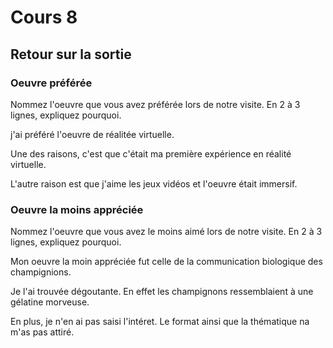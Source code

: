 # Cours 8
## Retour sur la sortie

### Oeuvre préférée
Nommez l'oeuvre que vous avez préférée lors de notre visite. En 2 à 3 lignes, expliquez pourquoi.

j'ai préféré l'oeuvre de réalitée virtuelle.

Une des raisons, c'est que c'était ma première expérience en réalité virtuelle.

L'autre raison est que j'aime les jeux vidéos et l'oeuvre était immersif.



### Oeuvre la moins appréciée
Nommez l'oeuvre que vous avez le moins aimé lors de notre visite. En 2 à 3 lignes, expliquez pourquoi.

Mon oeuvre la moin appréciée fut celle de la communication biologique des champignions.

Je l'ai trouvée dégoutante. En effet les champignons ressemblaient à une gélatine morveuse.

En plus, je n'en ai pas saisi l'intéret. Le format ainsi que la thématique na m'as pas attiré.

